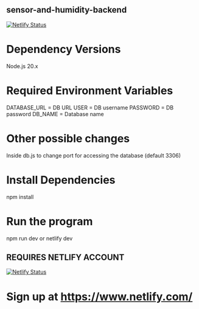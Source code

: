 ## sensor-and-humidity-backend
[![Netlify Status](https://api.netlify.com/api/v1/badges/35f55154-c774-489c-8938-704534b0cf6d/deploy-status)](https://app.netlify.com/sites/mcubackend/deploys)

# Dependency Versions
Node.js 20.x


# Required Environment Variables
DATABASE_URL = DB URL
USER = DB username
PASSWORD = DB password
DB_NAME = Database name

# Other possible changes
Inside db.js to change port for accessing the database (default 3306)


# Install Dependencies
npm install

# Run the program
npm run dev or netlify dev

## REQUIRES NETLIFY ACCOUNT ##
[![Netlify Status](https://api.netlify.com/api/v1/badges/35f55154-c774-489c-8938-704534b0cf6d/deploy-status)](https://app.netlify.com/sites/mcubackend/deploys)
# Sign up at https://www.netlify.com/
